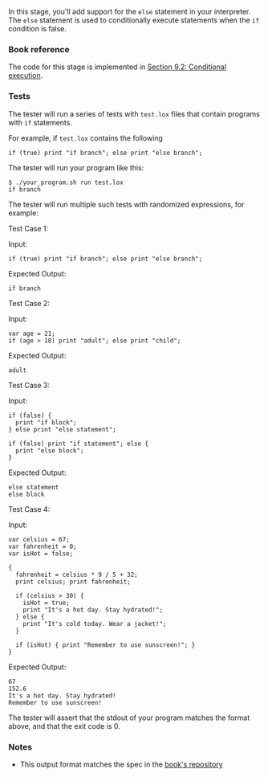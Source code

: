 In this stage, you'll add support for the `else` statement in your interpreter. The `else` statement is used to conditionally execute statements when the `if` condition is false.

### Book reference

The code for this stage is implemented in [Section 9.2: Conditional execution](https://craftinginterpreters.com/control-flow.html#conditional-execution).

### Tests

The tester will run a series of tests with `test.lox` files that contain programs with `if` statements.

For example, if `test.lox` contains the following

```
if (true) print "if branch"; else print "else branch";
```

The tester will run your program like this:

```
$ ./your_program.sh run test.lox
if branch
```

The tester will run multiple such tests with randomized expressions, for example:

Test Case 1:

Input:

```
if (true) print "if branch"; else print "else branch";
```

Expected Output:

```
if branch
```

Test Case 2:

Input:

```
var age = 21;
if (age > 18) print "adult"; else print "child";
```

Expected Output:

```
adult
```

Test Case 3:

Input:

```
if (false) {
  print "if block";
} else print "else statement";

if (false) print "if statement"; else {
  print "else block";
}
```

Expected Output:

```
else statement
else block
```

Test Case 4:

Input:

```
var celsius = 67;
var fahrenheit = 0;
var isHot = false;

{
  fahrenheit = celsius * 9 / 5 + 32;
  print celsius; print fahrenheit;

  if (celsius > 30) {
    isHot = true;
    print "It's a hot day. Stay hydrated!";
  } else {
    print "It's cold today. Wear a jacket!";
  }

  if (isHot) { print "Remember to use sunscreen!"; }
}
```

Expected Output:

```
67
152.6
It's a hot day. Stay hydrated!
Remember to use sunscreen!
```

The tester will assert that the stdout of your program matches the format above, and that the exit code is 0.

### Notes

- This output format matches the spec in the [book's repository](https://github.com/munificent/craftinginterpreters/blob/4a840f70f69c6ddd17cfef4f6964f8e1bcd8c3d4/test/if/else.lox)